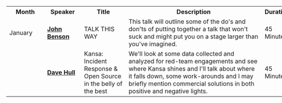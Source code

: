 <table style="undefined;table-layout: fixed; width: 761px"><colgroup><col style="width: 102px"><col style="width: 99px"><col style="width: 120px"><col style="width: 376px"><col style="width: 64px"></colgroup><tr><th>Month</th><th>Speaker</th><th>Title</th><th>Description</th><th>Duration</th></tr><tr><td>January</td><td><a href="https://twitter.com/jur1st" target="_blank" rel="nofollow"><strong>John Benson</strong></a></td><td>TALK THIS WAY</td><td>This talk will outline some of the do's and don'ts of putting together a talk that won't suck and might put you on a stage larger than you've imagined.</td><td>45 Minutes</td></tr><tr><td></td><td><a href="https://twitter.com/davehull" target="_blank" rel="nofollow"><strong>Dave Hull</strong></a></td><td>Kansa: Incident Response &amp; Open Source in the belly of the best</td><td>We'll look at some data collected and analyzed for red-team engagements and see where Kansa shines and I'll talk about where it falls down, some work-arounds and I may briefly mention commercial solutions in both positive and negative lights.</td><td>45 Minutes</td></tr></table>
